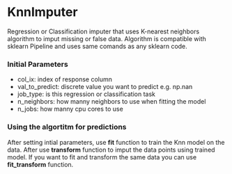 # KnnImputer
Regression or Classification imputer that uses K-nearest neighbors algorithm to imput missing or false data.
Algorithm is compatible with sklearn Pipeline and uses same comands as any sklearn code.

### Initial Parameters
- col_ix: index of response column
- val_to_predict: discrete value you want to predict e.g. np.nan
- job_type: is this regression or classification task
- n_neighbors: how manny neighbors to use when fitting the model
- n_jobs: how manny cpu cores to use


### Using the algortitm for predictions
After setting intial parameters, use **fit** function to train the Knn model on the data. After use **transform**
function to imput the data points using trained model. If you want to fit and transform the same data you can
use **fit_transform** function.

